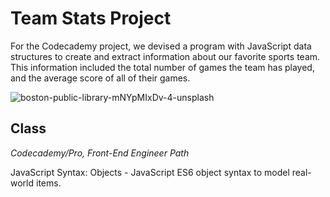 # Team Stats Project

For the Codecademy project, we devised a program with JavaScript data structures to create and extract information about our favorite sports team. This information included the total number of games the team has played, and the average score of all of their games.

![boston-public-library-mNYpMIxDv-4-unsplash](https://user-images.githubusercontent.com/60168324/123492868-99c98700-d5cf-11eb-9081-694533d16231.jpg)



## Class
*Codecademy/Pro, Front-End Engineer Path*

JavaScript Syntax: Objects - JavaScript ES6 object syntax to model real-world items.

